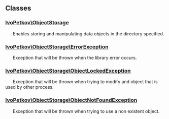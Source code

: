 ## Classes

### [IvoPetkov\ObjectStorage](ivopetkov.objectstorage.class.md)

&nbsp;&nbsp;&nbsp;&nbsp;&nbsp;&nbsp;Enables storing and manipulating data objects in the directory specified.

### [IvoPetkov\ObjectStorage\ErrorException](ivopetkov.objectstorage.errorexception.class.md)

&nbsp;&nbsp;&nbsp;&nbsp;&nbsp;&nbsp;Exception that will be thrown when the library error occurs.

### [IvoPetkov\ObjectStorage\ObjectLockedException](ivopetkov.objectstorage.objectlockedexception.class.md)

&nbsp;&nbsp;&nbsp;&nbsp;&nbsp;&nbsp;Exception that will be thrown when trying to modify and object that is used by other process.

### [IvoPetkov\ObjectStorage\ObjectNotFoundException](ivopetkov.objectstorage.objectnotfoundexception.class.md)

&nbsp;&nbsp;&nbsp;&nbsp;&nbsp;&nbsp;Exception that will be thrown when trying to use a non existent object.


